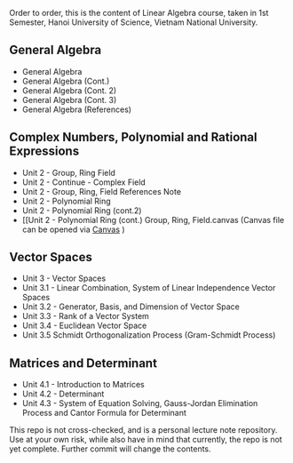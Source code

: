 Order to order, this is the content of Linear Algebra course, taken in 1st Semester, Hanoi University of Science, Vietnam National University. 
## General Algebra
- General Algebra
- General Algebra (Cont.)
- General Algebra (Cont. 2)
- General Algebra (Cont. 3)
- General Algebra (References)
## Complex Numbers, Polynomial and Rational Expressions
- Unit 2 - Group, Ring Field
- Unit 2 - Continue - Complex Field
- Unit 2 - Group, Ring, Field References Note
- Unit 2 - Polynomial Ring
- Unit 2 - Polynomial Ring (cont.2)
- [[Unit 2 - Polynomial Ring (cont.)
Group, Ring, Field.canvas (Canvas file can be opened via [Canvas](https://www.canva.com/graphs/diagrams/) )
## Vector Spaces
- Unit 3 - Vector Spaces
- Unit 3.1 - Linear Combination, System of Linear Independence Vector Spaces
- Unit 3.2 - Generator, Basis, and Dimension of Vector Space
- Unit 3.3 - Rank of a Vector System
- Unit 3.4 - Euclidean Vector Space
- Unit 3.5 Schmidt Orthogonalization Process (Gram-Schmidt Process)
## Matrices and Determinant
- Unit 4.1 - Introduction to Matrices
- Unit 4.2 - Determinant
- Unit 4.3 - System of Equation Solving, Gauss-Jordan Elimination Process and Cantor Formula for Determinant

This repo is not cross-checked, and is a personal lecture note repository. Use at your own risk, while also have in mind that currently, the repo is not yet complete. Further commit will change the contents. 
